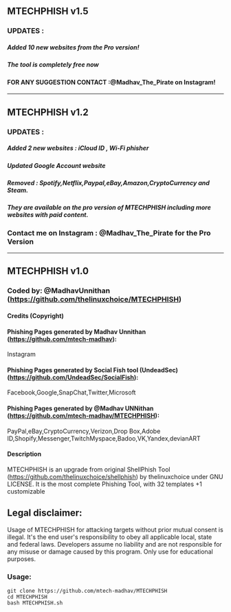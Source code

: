 ## MTECHPHISH v1.5
### UPDATES :
##### Added 10 new websites from the Pro version!
##### The tool is completely free now
####  FOR ANY SUGGESTION CONTACT :@Madhav_The_Pirate on Instagram!

-----------------------------------------------------------------------------------------------------------------------------


## MTECHPHISH v1.2
### UPDATES :
##### Added 2 new websites : iCloud ID , Wi-Fi phisher
##### Updated Google Account website
##### Removed : Spotify,Netflix,Paypal,eBay,Amazon,CryptoCurrency and Steam.
##### They are available on the pro version of MTECHPHISH including more websites with paid content.
###   Contact me on Instagram : @Madhav_The_Pirate for the Pro Version

-----------------------------------------------------------------------------------------------------------------------------

## MTECHPHISH v1.0
### Coded by: @MadhavUnnithan (https://github.com/thelinuxchoice/MTECHPHISH)

#### Credits (Copyright)
#### Phishing Pages generated by Madhav Unnithan (https://github.com/mtech-madhav):
Instagram
#### Phishing Pages generated by Social Fish tool (UndeadSec) (https://github.com/UndeadSec/SocialFish):
Facebook,Google,SnapChat,Twitter,Microsoft
#### Phishing Pages generated by @Madhav UNNithan (https://github.com/mtech-madhav/MTECHPHISH):
PayPal,eBay,CryptoCurrency,Verizon,Drop Box,Adobe ID,Shopify,Messenger,TwitchMyspace,Badoo,VK,Yandex,devianART

#### Description
MTECHPHISH is an upgrade from original ShellPhish Tool (https://github.com/thelinuxchoice/shellphish) by thelinuxchoice under GNU LICENSE. It is the most complete Phishing Tool,  with 32 templates +1 customizable

## Legal disclaimer:
Usage of MTECHPHISH for attacking targets without prior mutual consent is illegal. It's the end user's responsibility to obey all applicable local, state and federal laws. Developers assume no liability and are not responsible for any misuse or damage caused by this program. Only use for educational purposes.


### Usage:
```
git clone https://github.com/mtech-madhav/MTECHPHISH
cd MTECHPHISH
bash MTECHPHISH.sh
```
